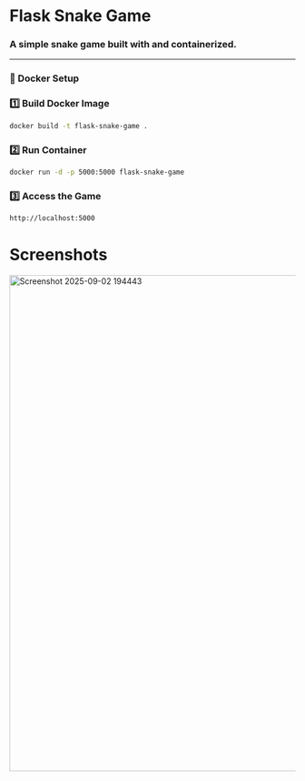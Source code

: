 # Flask Snake Game

### A simple snake game built with and containerized. ### 
---

### 🐳 Docker Setup

### 1️⃣ Build Docker Image 
```bash
docker build -t flask-snake-game .
```
### 2️⃣ Run Container
```bash
docker run -d -p 5000:5000 flask-snake-game
```
### 3️⃣ Access the Game
```bash
http://localhost:5000
```
# Screenshots
<img width="1157" height="872" alt="Screenshot 2025-09-02 194443" src="https://github.com/user-attachments/assets/0eb20dfe-e5a2-41e6-bc98-f93272f55362" />
